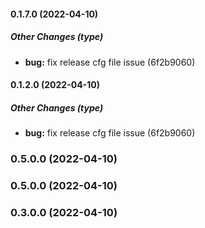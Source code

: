 #### 0.1.7.0 (2022-04-10)

##### Other Changes (type)

* **bug:**  fix release cfg file issue (6f2b9060)

#### 0.1.2.0 (2022-04-10)

##### Other Changes (type)

* **bug:**  fix release cfg file issue (6f2b9060)

### 0.5.0.0 (2022-04-10)

### 0.5.0.0 (2022-04-10)

### 0.3.0.0 (2022-04-10)

